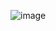 ![image](https://github.com/JohnnySaniat/ReductioAndAbsurdum/assets/135936907/1c050ffa-0cdb-482c-bb11-b9f3c90d3909)

